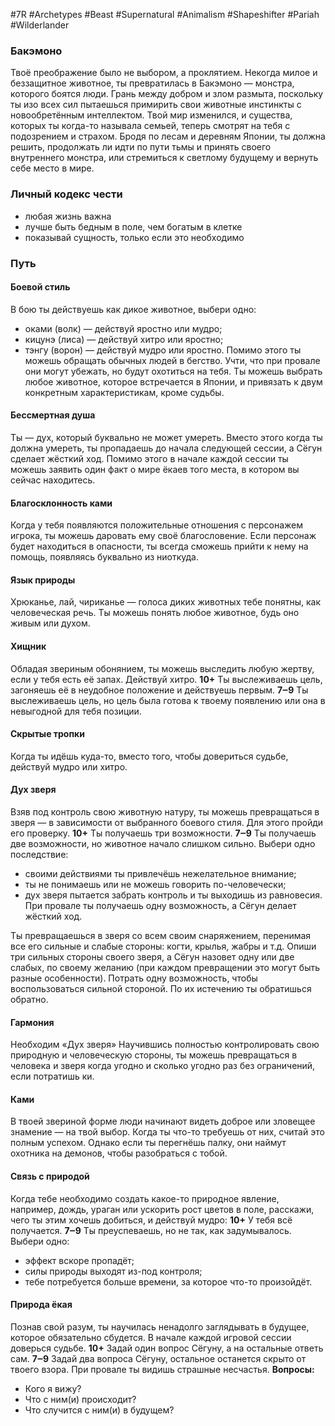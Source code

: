 #7R #Archetypes #Beast #Supernatural #Animalism #Shapeshifter #Pariah #Wilderlander

### Бакэмоно
Твоё преображение было не выбором, а проклятием. Некогда милое и беззащитное животное, ты превратилась в Бакэмоно — монстра, которого боятся люди. Грань между добром и злом размыта, поскольку ты изо всех сил пытаешься примирить свои животные инстинкты с новообретённым интеллектом. Твой мир изменился, и существа, которых ты когда-то называла семьей, теперь смотрят на тебя с подозрением и страхом. Бродя по лесам и деревням Японии, ты должна решить, продолжать ли идти по пути тьмы и принять своего внутреннего монстра, или стремиться к светлому будущему и вернуть себе место в мире.

### Личный кодекс чести
- любая жизнь важна
- лучше быть бедным в поле, чем богатым в клетке
- показывай сущность, только если это необходимо

### Путь
#### Боевой стиль
В бою ты действуешь как дикое животное, выбери одно:
- оками (волк) — действуй яростно или мудро;
- кицунэ (лиса) — действуй хитро или яростно;
- тэнгу (ворон) — действуй мудро или яростно. 
Помимо этого ты можешь обращать обычных людей в бегство. Учти, что при провале они могут убежать, но будут охотиться на тебя. 
Ты можешь выбрать любое животное, которое встречается в Японии, и привязать к двум конкретным характеристикам, кроме судьбы. 

#### Бессмертная душа
Ты — дух, который буквально не может умереть. Вместо этого когда ты должна умереть, ты пропадаешь до начала следующей сессии, а Сёгун сделает жёсткий ход. Помимо этого в начале каждой сессии ты можешь заявить один факт о мире ёкаев того места, в котором вы сейчас находитесь. 

#### Благосклонность ками
Когда у тебя появляются положительные отношения с персонажем игрока, ты можешь даровать ему своё благословение. Если персонаж будет находиться в опасности, ты всегда сможешь прийти к нему на помощь, появляясь буквально из ниоткуда. 

#### Язык природы 
Хрюканье, лай, чириканье — голоса диких животных тебе понятны, как человеческая речь. Ты можешь понять любое животное, будь оно живым или духом. 

#### Хищник 
Обладая звериным обонянием, ты можешь выследить любую жертву, если у тебя есть её запах. Действуй хитро. 
**10+** Ты выслеживаешь цель, загоняешь её в неудобное положение и действуешь первым.
**7‒9** Ты выслеживаешь цель, но цель была готова к твоему появлению или она в невыгодной для тебя позиции. 

#### Скрытые тропки 
Когда ты идёшь куда-то, вместо того, чтобы довериться судьбе, действуй мудро или хитро. 

#### Дух зверя 
Взяв под контроль свою животную натуру, ты можешь превращаться в зверя — в зависимости от выбранного боевого стиля. Для этого пройди его проверку.
**10+** Ты получаешь три возможности.
**7‒9** Ты получаешь две возможности, но животное начало слишком сильно. Выбери одно последствие:
- своими действиями ты привлечёшь нежелательное внимание;
- ты не понимаешь или не можешь говорить по-человечески;
- дух зверя пытается забрать контроль и ты выходишь из равновесия.
При провале ты получаешь одну возможность, а Сёгун делает жёсткий ход.

Ты превращаешься в зверя со всем своим снаряжением, перенимая все его сильные и слабые стороны: когти, крылья, жабры и т.д. Опиши три сильных стороны своего зверя, а Сёгун назовет одну или две слабых, по своему желанию (при каждом превращении это могут быть разные особенности). Потрать одну возможность, чтобы воспользоваться сильной стороной. По их истечению ты обратишься обратно. 

#### Гармония 
Необходим «Дух зверя» Научившись полностью контролировать свою природную и человеческую стороны, ты можешь превращаться в человека и зверя когда угодно и сколько угодно раз без ограничений, если потратишь ки. 

#### Ками 
В твоей звериной форме люди начинают видеть доброе или зловещее знамение — на твой выбор. Когда ты что-то требуешь от них, считай это полным успехом. Однако если ты перегнёшь палку, они наймут охотника на демонов, чтобы разобраться с тобой. 

#### Связь с природой
Когда тебе необходимо создать какое-то природное явление, например, дождь, ураган или ускорить рост цветов в поле, расскажи, чего ты этим хочешь добиться, и действуй мудро: 
**10+** У тебя всё получается. 
**7‒9** Ты преуспеваешь, но не так, как задумывалось. Выбери одно:
- эффект вскоре пропадёт;
- силы природы выходят из-под контроля;
- тебе потребуется больше времени, за которое что-то произойдёт. 

#### Природа ёкая 
Познав свой разум, ты научилась ненадолго заглядывать в будущее, которое обязательно сбудется. В начале каждой игровой сессии доверься судьбе. 
**10+** Задай один вопрос Сёгуну, а на остальные ответь сам. 
**7‒9** Задай два вопроса Сёгуну, остальное останется скрыто от твоего взора. 
При провале ты видишь страшные несчастья. 
**Вопросы:**
- Кого я вижу?
- Что с ним(и) происходит?
- Что случится с ним(и) в будущем?
